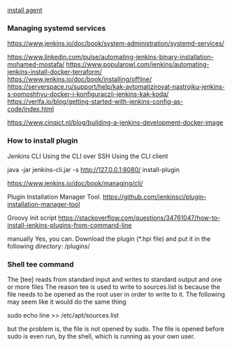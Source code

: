 [install agent](https://github.com/culmat/vagrant.jenkins.slave)

### Managing systemd services
https://www.jenkins.io/doc/book/system-administration/systemd-services/

https://www.linkedin.com/pulse/automating-jenkins-binary-installation-mohamed-mostafa/
https://www.popularowl.com/jenkins/automating-jenkins-install-docker-terraform/
https://www.jenkins.io/doc/book/installing/offline/
https://serverspace.ru/support/help/kak-avtomatizirovat-nastrojku-jenkins-s-pomoshhyu-docker-i-konfiguraczii-jenkins-kak-koda/
https://verifa.io/blog/getting-started-with-jenkins-config-as-code/index.html

https://www.cinqict.nl/blog/building-a-jenkins-development-docker-image

### How to install plugin
Jenkins CLI
    Using the CLI over SSH
    Using the CLI client

java -jar jenkins-cli.jar -s http://127.0.0.1:8080/ install-plugin <name>

https://www.jenkins.io/doc/book/managing/cli/

Plugin Installation Manager Tool.
    https://github.com/jenkinsci/plugin-installation-manager-tool

Groovy init script
    https://stackoverflow.com/questions/34761047/how-to-install-jenkins-plugins-from-command-line

manually
    Yes, you can. Download the plugin (*.hpi file) and put it in the following directory:
    <jenkinsHome>/plugins/

### Shell tee command

The [tee] reads from standard input and writes to standard output and one or more files
The reason tee is used to write to sources.list is because the file needs to be opened as the root user in order to write to it.
The following may seem like it would do the same thing

sudo echo line >> /etc/apt/sources.list

but the problem is, the file is not opened by sudo.
The file is opened before sudo is even run, by the shell, which is running as your own user.